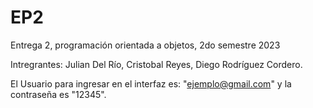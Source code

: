 # EP2
Entrega 2, programación orientada a objetos, 2do semestre 2023

Intregrantes: Julian Del Río, Cristobal Reyes, Diego Rodríguez Cordero.

El Usuario para ingresar en el interfaz es: "ejemplo@gmail.com" y la contraseña es "12345".
